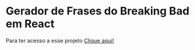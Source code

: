 # Gerador de Frases do Breaking Bad em React

Para ter acesso a esse projeto [Clique aqui!](https://gerador-frases-de-breaking-bad.netlify.app/)
